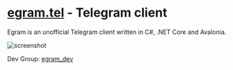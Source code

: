 # [egram.tel](https://egram.tel) - Telegram client

Egram is an unofficial Telegram client written in C#, .NET Core and Avalonia.

![screenshot](https://raw.githubusercontent.com/egramtel/egram.tel/master/screenshot.png)

Dev Group: [egram_dev](https://t.me/egram_dev)
